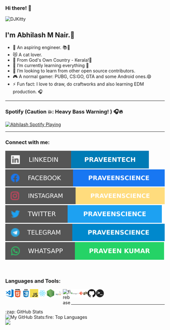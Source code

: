 ### Hi there! 👋

![DJKitty](https://raw.githubusercontent.com/abhilashmnair/abhilashmnair/master/djcat.gif)

## I'm Abhilash M Nair.💖

- 👨 An aspiring engineer. 📚🔩
- 😻 A cat lover.
- 🔭 From God's Own Country - Kerala!🌴
- 🌱 I’m currently learning everything 🤣
- 👯 I’m looking to learn from other open source contributors.
- 🎮 A normal gamer: PUBG, CS:GO, GTA and some Android ones.😄
- ⚡ Fun fact: I love to draw, do craftworks and also learning EDM production. 🎧

---

### Spotify (Caution 💥: Heavy Bass Warning! ) 🎧🔥

[<img src="https://spotify-now-playing-4aje9hpbn.vercel.app/api/spotify-playing" alt="Abhilash Spotify Playing" width="350" />](https://open.spotify.com/user/31nlsdxvptta5sp2l7gfngqbwmla)

---

### Connect with me:

[![LinkedIn](https://raw.githubusercontent.com/abhilashmnair/abhilashmnair/master/img/linkedin.svg)](https://www.linkedin.com/in/abhilashmnair/)
[![Facebook](https://raw.githubusercontent.com/abhilashmnair/abhilashmnair/master/img/facebook.svg)](https://www.facebook.com/abhi.broz/)
[![Instagram](https://raw.githubusercontent.com/abhilashmnair/abhilashmnair/master/img/instagram.svg)](https://www.instagram.com/abhilashmnair)
[![Twitter](https://raw.githubusercontent.com/abhilashmnair/abhilashmnair/master/img/twitter.svg)](https://twitter.com/abhilashmnair20)
[![Telegram](https://raw.githubusercontent.com/abhilashmnair/abhilashmnair/master/img/telegram.svg)](https://t.me/abhilashmnair)
[![Whatsapp](https://raw.githubusercontent.com/abhilashmnair/abhilashmnair/master/img/whatsapp.svg)](https://wa.me/918156923584)

<br />

### Languages and Tools:

<img align="left" alt="Visual Studio Code" width="26px" src="https://raw.githubusercontent.com/github/explore/80688e429a7d4ef2fca1e82350fe8e3517d3494d/topics/visual-studio-code/visual-studio-code.png" />
<img align="left" alt="HTML5" width="26px" src="https://raw.githubusercontent.com/github/explore/80688e429a7d4ef2fca1e82350fe8e3517d3494d/topics/html/html.png" />
<img align="left" alt="CSS3" width="26px" src="https://raw.githubusercontent.com/github/explore/80688e429a7d4ef2fca1e82350fe8e3517d3494d/topics/css/css.png" />
<img align="left" alt="JavaScript" width="26px" src="https://raw.githubusercontent.com/github/explore/80688e429a7d4ef2fca1e82350fe8e3517d3494d/topics/javascript/javascript.png" />
<img align="left" alt="React" width="26px" src="https://raw.githubusercontent.com/github/explore/80688e429a7d4ef2fca1e82350fe8e3517d3494d/topics/react/react.png" />
<img align="left" alt="Node.js" width="26px" src="https://raw.githubusercontent.com/github/explore/80688e429a7d4ef2fca1e82350fe8e3517d3494d/topics/nodejs/nodejs.png" />
<img align="left" alt="MySQL" width="26px" src="https://raw.githubusercontent.com/github/explore/80688e429a7d4ef2fca1e82350fe8e3517d3494d/topics/mysql/mysql.png" />
<img align="left" alt="firebase" width="26px" 
src="https://cdn.jsdelivr.net/npm/simple-icons@4.3.0/icons/firebase.svg" />
<img align="left" alt="MongoDB" width="26px" src="https://raw.githubusercontent.com/github/explore/80688e429a7d4ef2fca1e82350fe8e3517d3494d/topics/mongodb/mongodb.png" />
<img align="left" alt="Git" width="26px" src="https://raw.githubusercontent.com/github/explore/80688e429a7d4ef2fca1e82350fe8e3517d3494d/topics/git/git.png" />
<img align="left" alt="GitHub" width="26px" src="https://raw.githubusercontent.com/github/explore/78df643247d429f6cc873026c0622819ad797942/topics/github/github.png" />
<img align="left" alt="Terminal" width="26px" src="https://raw.githubusercontent.com/github/explore/80688e429a7d4ef2fca1e82350fe8e3517d3494d/topics/terminal/terminal.png" />

<br />
<br />

---

<summary>:zap: GitHub Stats</summary>
<img align="left" alt="My GitHub Stats" src="https://github-readme-stats.vercel.app/api?username=abhilashmnair&theme=dark" />

<summary>:fire: Top Languages</summary>
<img src="https://github-readme-stats.vercel.app/api/top-langs/?username=abhilashmnair&layout=compact&theme=dark" />

[twitter]: https://twitter.com/abhilashmnair20
[instagram]: https://instagram.com/abhilashmnair
[linkedin]: https://linkedin.com/in/codeSTACKr